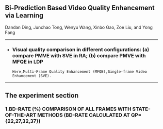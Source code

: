## Bi-Prediction Based Video Quality Enhancement via Learning
Dandan Ding, Junchao Tong, Wenyu Wang, Xinbo Gao, Zoe Liu, and Yong Fang<br>

___
* ### Visual quality comparison in different configurations: (a) compare PMVE with SVE in RA; (b) compare PMVE with MFQE in LDP<br>
    `Here,Multi-Frame Quality Enhancement (MFQE),Single-frame Video Enhancement (SVE).`
    
___
## The experiment section
### 1.BD-RATE (%) COMPARISON OF ALL FRAMES WITH STATE-OF-THE-ART METHODS (BD-RATE CALCULATED AT QP={22,27,32,37})<br>
